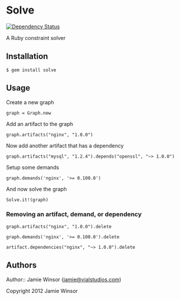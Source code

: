 # Solve
[![Dependency Status](https://gemnasium.com/reset/solve.png?travis)](https://gemnasium.com/reset/solve)

A Ruby constraint solver

## Installation

    $ gem install solve

## Usage

Create a new graph

    graph = Graph.new

Add an artifact to the graph

    graph.artifacts("nginx", "1.0.0")

Now add another artifact that has a dependency

    graph.artifacts("mysql", "1.2.4").depends("openssl", "~> 1.0.0")

Setup some demands

    graph.demands('nginx', '>= 0.100.0')

And now solve the graph

    Solve.it!(graph)

### Removing an artifact, demand, or dependency

    graph.artifacts("nginx", "1.0.0").delete

    graph.demands('nginx', '>= 0.100.0').delete

    artifact.dependencies("nginx", "~> 1.0.0").delete

## Authors

Author:: Jamie Winsor (<jamie@vialstudios.com>)

Copyright 2012 Jamie Winsor
